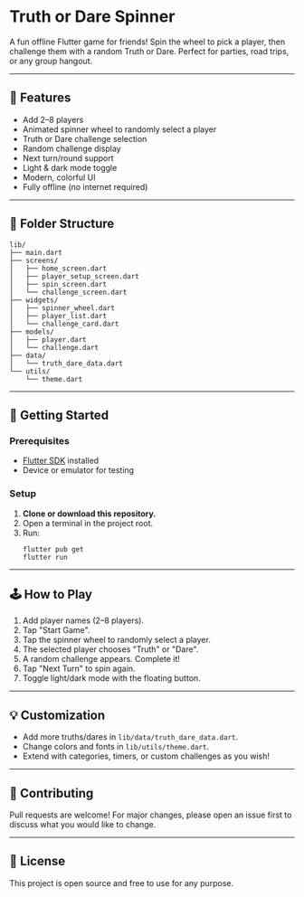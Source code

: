 # Truth or Dare Spinner

A fun offline Flutter game for friends! Spin the wheel to pick a player, then challenge them with a random Truth or Dare. Perfect for parties, road trips, or any group hangout.

---

## 🎯 Features
- Add 2–8 players
- Animated spinner wheel to randomly select a player
- Truth or Dare challenge selection
- Random challenge display
- Next turn/round support
- Light & dark mode toggle
- Modern, colorful UI
- Fully offline (no internet required)

---

## 🧩 Folder Structure
```
lib/
├── main.dart
├── screens/
│   ├── home_screen.dart
│   ├── player_setup_screen.dart
│   ├── spin_screen.dart
│   └── challenge_screen.dart
├── widgets/
│   ├── spinner_wheel.dart
│   ├── player_list.dart
│   └── challenge_card.dart
├── models/
│   ├── player.dart
│   └── challenge.dart
├── data/
│   └── truth_dare_data.dart
└── utils/
    └── theme.dart
```

---

## 🚀 Getting Started

### Prerequisites
- [Flutter SDK](https://docs.flutter.dev/get-started/install) installed
- Device or emulator for testing

### Setup
1. **Clone or download this repository.**
2. Open a terminal in the project root.
3. Run:
   ```
   flutter pub get
   flutter run
   ```

---

## 🕹️ How to Play
1. Add player names (2–8 players).
2. Tap "Start Game".
3. Tap the spinner wheel to randomly select a player.
4. The selected player chooses "Truth" or "Dare".
5. A random challenge appears. Complete it!
6. Tap "Next Turn" to spin again.
7. Toggle light/dark mode with the floating button.

---

## 💡 Customization
- Add more truths/dares in `lib/data/truth_dare_data.dart`.
- Change colors and fonts in `lib/utils/theme.dart`.
- Extend with categories, timers, or custom challenges as you wish!

---

## 🤝 Contributing
Pull requests are welcome! For major changes, please open an issue first to discuss what you would like to change.

---

## 📄 License
This project is open source and free to use for any purpose. 